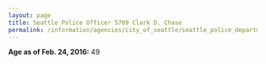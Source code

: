 ```yaml
---
layout: page
title: Seattle Police Officer 5709 Clark D. Chase
permalink: /information/agencies/city_of_seattle/seattle_police_department/copbook/5709/
---
```


**Age as of Feb. 24, 2016:** 49
